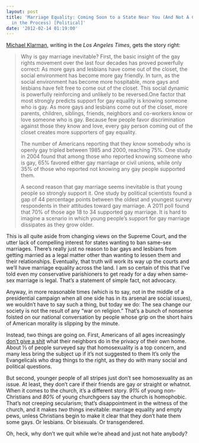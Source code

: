 ```yaml
---
layout: post
title: 'Marriage Equality: Coming Soon to a State Near You (And Not A Christian Hated
  in the Process) [Political]'
date: '2012-02-14 01:19:00'
---
```



[Michael Klarman,](http://www.latimes.com/news/opinion/la-oe-klarman-gay-marriage-and-the-courts-20120212,0,2646664.story) writing in the *Los Angeles Times*, gets the story right:

> Why is gay marriage inevitable? First, the basic insight of the gay rights movement over the last four decades has proved powerfully correct: As more gays and lesbians have come out of the closet, the social environment has become more gay friendly. In turn, as the social environment has become more hospitable, more gays and lesbians have felt free to come out of the closet. This social dynamic is powerfully reinforcing and unlikely to be reversed.One factor that most strongly predicts support for gay equality is knowing someone who is gay. As more gays and lesbians come out of the closet, more parents, children, siblings, friends, neighbors and co-workers know or love someone who is gay. Because few people favor discrimination against those they know and love, every gay person coming out of the closet creates more supporters of gay equality.
> 
> The number of Americans reporting that they know somebody who is openly gay tripled between 1985 and 2000, reaching 75%. One study in 2004 found that among those who reported knowing someone who is gay, 65% favored either gay marriage or civil unions, while only 35% of those who reported not knowing any gay people supported them.
> 
> A second reason that gay marriage seems inevitable is that young people so strongly support it. One study by political scientists found a gap of 44 percentage points between the oldest and youngest survey respondents in their attitudes toward gay marriage. A 2011 poll found that 70% of those age 18 to 34 supported gay marriage. It is hard to imagine a scenario in which young people’s support for gay marriage dissipates as they grow older.

This is all quite aside from changing views on the Supreme Court, and the utter lack of compelling interest for states wanting to ban same-sex marriages. There’s really just no reason to bar gays and lesbians from getting married as a legal matter other than wanting to lessen them and their relationships. Eventually, that truth will work its way up the courts and we’ll have marriage equality across the land. I am so certain of this that I’ve told even my conservative parishioners to get ready for a day when same-sex marriage is legal. That’s a statement of simple fact, not advocacy.

Anyway, in more reasonable times (which is to say, not in the middle of a presidential campaign when all one side has in its arsenal are social issues), we wouldn’t have to say such a thing, but today we do: The sea change our society is not the result of any “war on religion.” That’s a bunch of nonsense foisted on our national conversation by people whose grip on the short hairs of American morality is slipping by the minute.

Instead, two things are going on. First, Americans of all ages increasingly [don’t give a shit](http://www.barna.org/culture-articles/50-americans-describe-their-moral-and-social-concerns-including-abortion-and-homosexuality) what their neighbors do in the privacy of their own home. About ⅓ of people surveyed say that homosexuality is a top concern, and many less bring the subject up if it’s not suggested to them It’s only the Evangelicals who drag things to the right, as they do with many social and political questions.

But second, younger people of all stripes just don’t see homosexuality as an issue. At least, they don’t care if their friends are gay or straight or whatnot. When it comes to the church, it’s a different story. *91%* of young non-Christians and *80%* of young churchgoers say the church is homophobic. That’s not creeping secularism; that’s disappointment in the witness of the church, and it makes *two* things inevitable: marriage equality and empty pews, unless Christians begin to make it clear that they don’t hate them some gays. Or lesbians. Or bisexuals. Or transgendered.

Oh, heck, why don’t we quit while we’re ahead and just not hate anybody?


